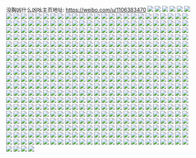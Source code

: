 没胸凶什么凶吆主页地址: https://weibo.com/u/1106383470 
![](https://wx4.sinaimg.cn/mw2000/41f2126ely1h92iojw5wbj20qo139tbw.jpg) 
![](https://wx4.sinaimg.cn/mw2000/41f2126ely1h92h36tevcj20u00u00xr.jpg) 
![](https://wx4.sinaimg.cn/mw2000/41f2126ely1h92h375ohpj20u00u0n50.jpg) 
![](https://wx4.sinaimg.cn/mw2000/41f2126ely1h92h38wsy1j20u10u0agg.jpg) 
![](https://wx4.sinaimg.cn/mw2000/41f2126ely1h92h37z5thj20u10u0n7r.jpg) 
![](https://wx4.sinaimg.cn/mw2000/41f2126ely1h92h39rwtij20u00u0114.jpg) 
![](https://wx4.sinaimg.cn/mw2000/41f2126ely1h92h3b2jspj20u00u0dpq.jpg) 
![](https://wx4.sinaimg.cn/mw2000/41f2126ely1h92h3ceoddj20u00u07dh.jpg) 
![](https://wx4.sinaimg.cn/mw2000/41f2126ely1h91csxq9hmj20u00u0qcd.jpg) 
![](https://wx4.sinaimg.cn/mw2000/41f2126ely1h91csy2h0oj20u00u0wlx.jpg) 
![](https://wx4.sinaimg.cn/mw2000/41f2126ely1h91csy9haej20u10u0n26.jpg) 
![](https://wx4.sinaimg.cn/mw2000/41f2126ely1h91csyhqt3j20u00u045r.jpg) 
![](https://wx4.sinaimg.cn/mw2000/41f2126ely1h91csxi3p5j20u10u07ao.jpg) 
![](https://wx4.sinaimg.cn/mw2000/41f2126ely1h91csyqer5j20u00u0qam.jpg) 
![](https://wx4.sinaimg.cn/mw2000/41f2126ely1h903kjxntdj20u00u07c5.jpg) 
![](https://wx4.sinaimg.cn/mw2000/41f2126ely1h903kk7u5hj20u00u07e9.jpg) 
![](https://wx4.sinaimg.cn/mw2000/41f2126ely1h903klteenj20u00u0105.jpg) 
![](https://wx4.sinaimg.cn/mw2000/41f2126ely1h903kki0vnj20u00u012d.jpg) 
![](https://wx4.sinaimg.cn/mw2000/41f2126ely1h903kktbzsj20u00u0n5k.jpg) 
![](https://wx4.sinaimg.cn/mw2000/41f2126ely1h8yzwj5gxxj20u00u0dq7.jpg) 
![](https://wx4.sinaimg.cn/mw2000/41f2126ely1h8yzwhys3ej20u00u0gvg.jpg) 
![](https://wx4.sinaimg.cn/mw2000/41f2126ely1h8yzwiwxk4j20u00u0469.jpg) 
![](https://wx4.sinaimg.cn/mw2000/41f2126ely1h8yzwikd4cj20u00u0qbv.jpg) 
![](https://wx4.sinaimg.cn/mw2000/41f2126ely1h8yzwhmmldj21lr0qo42b.jpg) 
![](https://wx4.sinaimg.cn/mw2000/41f2126ely1h8yc43s12sj20u00u0gto.jpg) 
![](https://wx4.sinaimg.cn/mw2000/41f2126ely1h8yc4476f4j20u00u048g.jpg) 
![](https://wx4.sinaimg.cn/mw2000/41f2126ely1h8yc43z3qnj20u00u0do5.jpg) 
![](https://wx4.sinaimg.cn/mw2000/41f2126ely1h8yc44f74qj20u00u0dnp.jpg) 
![](https://wx4.sinaimg.cn/mw2000/41f2126ely1h8yc4i2asfj20u00u07ed.jpg) 
![](https://wx4.sinaimg.cn/mw2000/41f2126ely1h8yc44uar6j20u00u0tif.jpg) 
![](https://wx4.sinaimg.cn/mw2000/41f2126ely1h8yc45a9y3j20u00u00z6.jpg) 
![](https://wx4.sinaimg.cn/mw2000/41f2126ely1h8yc44mvnpj20u00u0qcf.jpg) 
![](https://wx4.sinaimg.cn/mw2000/41f2126ely1h8yc45ja57j20u00u0th8.jpg) 
![](https://wx4.sinaimg.cn/mw2000/41f2126ely1h8wtrxnv5yj20sd0lujua.jpg) 
![](https://wx4.sinaimg.cn/mw2000/41f2126ely1h8voe8pa5sj20yg0u0jvj.jpg) 
![](https://wx4.sinaimg.cn/mw2000/41f2126ely1h8voafyx13j20u00u0483.jpg) 
![](https://wx4.sinaimg.cn/mw2000/41f2126ely1h8voag7h26j20u00u0dn2.jpg) 
![](https://wx4.sinaimg.cn/mw2000/41f2126ely1h8voagiwxoj20u00u0jz5.jpg) 
![](https://wx4.sinaimg.cn/mw2000/41f2126ely1h8voagrerhj20u10u0102.jpg) 
![](https://wx4.sinaimg.cn/mw2000/41f2126ely1h8voah2dqhj20u10u0gu7.jpg) 
![](https://wx4.sinaimg.cn/mw2000/41f2126ely1h8voafij6tj20u00u0ajx.jpg) 
![](https://wx4.sinaimg.cn/mw2000/41f2126ely1h8voahcr7aj20u00u0qfd.jpg) 
![](https://wx4.sinaimg.cn/mw2000/41f2126ely1h8ugm9d7qlj21zm1zm1kx.jpg) 
![](https://wx4.sinaimg.cn/mw2000/41f2126ely1h8ugmco199j22c02c0b29.jpg) 
![](https://wx4.sinaimg.cn/mw2000/41f2126ely1h8ugm9z4vtj22c02c0npd.jpg) 
![](https://wx4.sinaimg.cn/mw2000/41f2126ely1h8ugmase2ej22bz2c0x6q.jpg) 
![](https://wx4.sinaimg.cn/mw2000/41f2126ely1h8ugmbfwtlj22c02c0qv5.jpg) 
![](https://wx4.sinaimg.cn/mw2000/41f2126ely1h8ugmc6m6gj22c02c01ky.jpg) 
![](https://wx4.sinaimg.cn/mw2000/41f2126ely1h8ugm8l58mj22c02bzb2b.jpg) 
![](https://wx4.sinaimg.cn/mw2000/41f2126ely1h8t79msputj21u61u61kx.jpg) 
![](https://wx4.sinaimg.cn/mw2000/41f2126ely1h8t79kotdij228c28cu0x.jpg) 
![](https://wx4.sinaimg.cn/mw2000/41f2126ely1h8t79k3vwgj22bz2bzqv5.jpg) 
![](https://wx4.sinaimg.cn/mw2000/41f2126ely1h8t79l82h4j224w24wu0x.jpg) 
![](https://wx4.sinaimg.cn/mw2000/41f2126ely1h8t79m89jpj20wd0wdaia.jpg) 
![](https://wx4.sinaimg.cn/mw2000/41f2126ely1h8t79luitrj22bz2bzkjl.jpg) 
![](https://wx4.sinaimg.cn/mw2000/41f2126ely1h8s5cwpp7pj21u61u61kx.jpg) 
![](https://wx4.sinaimg.cn/mw2000/41f2126ely1h8s5cx7fpxj20wd0wdaia.jpg) 
![](https://wx4.sinaimg.cn/mw2000/41f2126ely1h8s0ki1hfdj22c02c0u0x.jpg) 
![](https://wx4.sinaimg.cn/mw2000/41f2126ely1h8s0kk2l9lj22c02bze82.jpg) 
![](https://wx4.sinaimg.cn/mw2000/41f2126ely1h8s0kffeyaj22bz2bzu0x.jpg) 
![](https://wx4.sinaimg.cn/mw2000/41f2126ely1h8s0klthchj22c02c0kjl.jpg) 
![](https://wx4.sinaimg.cn/mw2000/41f2126ely1h8s0kmq5yjj22c02c0kjl.jpg) 
![](https://wx4.sinaimg.cn/mw2000/41f2126ely1h8s0kn7bj9j214d14dqd8.jpg) 
![](https://wx4.sinaimg.cn/mw2000/41f2126ely1h8s0koe3vej22c02c0u0x.jpg) 
![](https://wx4.sinaimg.cn/mw2000/41f2126ely1h8s0kpqvf8j22bz2c01ky.jpg) 
![](https://wx4.sinaimg.cn/mw2000/41f2126ely1h8s0kr0dyhj22bz2bzu0x.jpg) 
![](https://wx4.sinaimg.cn/mw2000/41f2126ely1h8qzpf8iqdj210k10k7bo.jpg) 
![](https://wx4.sinaimg.cn/mw2000/41f2126ely1h8oeeunf4dj21o01nzhdu.jpg) 
![](https://wx4.sinaimg.cn/mw2000/41f2126ely1h8oeevbnesj22c02c07wi.jpg) 
![](https://wx4.sinaimg.cn/mw2000/41f2126ely1h8oeew58k0j22c02c07wi.jpg) 
![](https://wx4.sinaimg.cn/mw2000/41f2126ely1h8oeet2rhqj22bz2bz4qq.jpg) 
![](https://wx4.sinaimg.cn/mw2000/41f2126ely1h8lr5og5c7j20qo1lr7g4.jpg) 
![](https://wx4.sinaimg.cn/mw2000/41f2126ely1h8l53dtqozj20w616wqfo.jpg) 
![](https://wx4.sinaimg.cn/mw2000/41f2126ely1h8l53e0d9tj20u0140dmr.jpg) 
![](https://wx4.sinaimg.cn/mw2000/41f2126ely1h8l53dhdj9j20u0140ah3.jpg) 
![](https://wx4.sinaimg.cn/mw2000/41f2126ely1h8him6imj5j22bz2bzkjl.jpg) 
![](https://wx4.sinaimg.cn/mw2000/41f2126ely1h8him7lugtj22bz2c0hdv.jpg) 
![](https://wx4.sinaimg.cn/mw2000/41f2126ely1h8him87uwcj21xk1xkhdt.jpg) 
![](https://wx4.sinaimg.cn/mw2000/41f2126ely1h8him8r6sij21qm1qm7wh.jpg) 
![](https://wx4.sinaimg.cn/mw2000/41f2126ely1h8him60y2jj22c02bzqv5.jpg) 
![](https://wx4.sinaimg.cn/mw2000/41f2126ely1h8him9cvkoj22c02c0npd.jpg) 
![](https://wx4.sinaimg.cn/mw2000/41f2126ely1h8him9vwiqj2256256u0x.jpg) 
![](https://wx4.sinaimg.cn/mw2000/41f2126ely1h8fdi7yn27j21xk1xke81.jpg) 
![](https://wx4.sinaimg.cn/mw2000/41f2126ely1h8f0wwq9o0j22bz2bzb29.jpg) 
![](https://wx4.sinaimg.cn/mw2000/41f2126ely1h8e9y4lyyvj22bz2c0hdt.jpg) 
![](https://wx4.sinaimg.cn/mw2000/41f2126ely1h8e9y3zwcwj22bz2bzqv5.jpg) 
![](https://wx4.sinaimg.cn/mw2000/41f2126ely1h8e9y583rpj22bz2bzu0x.jpg) 
![](https://wx4.sinaimg.cn/mw2000/41f2126ely1h8e9y5szu4j2261261kjl.jpg) 
![](https://wx4.sinaimg.cn/mw2000/41f2126ely1h8e9y6b7ywj22c02c0e81.jpg) 
![](https://wx4.sinaimg.cn/mw2000/41f2126ely1h8e9y6tvdkj22c02c0e81.jpg) 
![](https://wx4.sinaimg.cn/mw2000/41f2126ely1h8e9y7ejucj22bz2bzqv5.jpg) 
![](https://wx4.sinaimg.cn/mw2000/41f2126ely1h8e9y8frinj22c02c0npe.jpg) 
![](https://wx4.sinaimg.cn/mw2000/41f2126ely1h8d4efkmmrj22c02c0b29.jpg) 
![](https://wx4.sinaimg.cn/mw2000/41f2126ely1h8d4egaasmj22c02bzx6p.jpg) 
![](https://wx4.sinaimg.cn/mw2000/41f2126ely1h8bvxz87isj22c02c0x6p.jpg) 
![](https://wx4.sinaimg.cn/mw2000/41f2126ely1h8bvy0mzryj228o28onpd.jpg) 
![](https://wx4.sinaimg.cn/mw2000/41f2126ely1h8bvy01j40j228x28x1ky.jpg) 
![](https://wx4.sinaimg.cn/mw2000/41f2126ely1h8bvxyo97mj227n27nhdt.jpg) 
![](https://wx4.sinaimg.cn/mw2000/41f2126ely1h8bvy2sruhj22c02c04qq.jpg) 
![](https://wx4.sinaimg.cn/mw2000/41f2126ely1h8bvy190e4j22bz2bzkjl.jpg) 
![](https://wx4.sinaimg.cn/mw2000/41f2126ely1h88fab24egj22c02c0u0x.jpg) 
![](https://wx4.sinaimg.cn/mw2000/41f2126ely1h88fa41bvfj21zk1zkhdt.jpg) 
![](https://wx4.sinaimg.cn/mw2000/41f2126ely1h88fa6tw1rj22c02c0hdt.jpg) 
![](https://wx4.sinaimg.cn/mw2000/41f2126ely1h88fa5r49pj22bz2bznpd.jpg) 
![](https://wx4.sinaimg.cn/mw2000/41f2126ely1h88fa540l5j22c02c0npd.jpg) 
![](https://wx4.sinaimg.cn/mw2000/41f2126ely1h88fa4lh58j22c02c01ky.jpg) 
![](https://wx4.sinaimg.cn/mw2000/41f2126ely1h88ef6fts6j21lr0qohat.jpg) 
![](https://wx4.sinaimg.cn/mw2000/41f2126ely1h87ddlfycsj22bz2bzx6p.jpg) 
![](https://wx4.sinaimg.cn/mw2000/41f2126ely1h87ddm3n97j22bz2c0hdt.jpg) 
![](https://wx4.sinaimg.cn/mw2000/41f2126ely1h87ddmo9g0j22c02c0qv5.jpg) 
![](https://wx4.sinaimg.cn/mw2000/41f2126ely1h87ddn50kpj22c02c0b29.jpg) 
![](https://wx4.sinaimg.cn/mw2000/41f2126ely1h87ddnztr8j22c02c0e81.jpg) 
![](https://wx4.sinaimg.cn/mw2000/41f2126ely1h87ddochkfj20qo0qnn2c.jpg) 
![](https://wx4.sinaimg.cn/mw2000/41f2126ely1h86rj161otj22c02c0x6p.jpg) 
![](https://wx4.sinaimg.cn/mw2000/41f2126ely1h86rj0m1tvj22bz2c01ky.jpg) 
![](https://wx4.sinaimg.cn/mw2000/41f2126ely1h86rj1pz0qj22bz2c0qv5.jpg) 
![](https://wx4.sinaimg.cn/mw2000/41f2126ely1h86rj2hrayj22bz2bzx6p.jpg) 
![](https://wx4.sinaimg.cn/mw2000/41f2126ely1h86rj37ztaj22c02c0x6p.jpg) 
![](https://wx4.sinaimg.cn/mw2000/41f2126ely1h86rj3vfzrj22c02bzqv5.jpg) 
![](https://wx4.sinaimg.cn/mw2000/41f2126ely1h86rj4k93fj22c02c0u0x.jpg) 
![](https://wx4.sinaimg.cn/mw2000/41f2126ely1h82ll9y7puj22bz2bzqv5.jpg) 
![](https://wx4.sinaimg.cn/mw2000/41f2126ely1h82llaie6bj22bz2bzx6p.jpg) 
![](https://wx4.sinaimg.cn/mw2000/41f2126ely1h82llb5he2j22bz2bzu0x.jpg) 
![](https://wx4.sinaimg.cn/mw2000/41f2126ely1h82llbrb1rj22c02c0kjl.jpg) 
![](https://wx4.sinaimg.cn/mw2000/41f2126ely1h82llcmzwpj222a22anpd.jpg) 
![](https://wx4.sinaimg.cn/mw2000/41f2126ely1h82lldcxz3j22c02c0x6p.jpg) 
![](https://wx4.sinaimg.cn/mw2000/41f2126ely1h82lle7751j22bz2bzx6q.jpg) 
![](https://wx4.sinaimg.cn/mw2000/41f2126ely1h82ll9ejvxj22c02c0u0x.jpg) 
![](https://wx4.sinaimg.cn/mw2000/41f2126ely1h82llf1kokj22c02bzx6p.jpg) 
![](https://wx4.sinaimg.cn/mw2000/41f2126ely1h7y3p4vvkvj22c02bzqv5.jpg) 
![](https://wx4.sinaimg.cn/mw2000/41f2126ely1h7y3p5hmymj22c02c04qq.jpg) 
![](https://wx4.sinaimg.cn/mw2000/41f2126ely1h7y3p66r7cj228j28ju0x.jpg) 
![](https://wx4.sinaimg.cn/mw2000/41f2126ely1h7y3p7cc50j21lr0y0n4q.jpg) 
![](https://wx4.sinaimg.cn/mw2000/41f2126ely1h7y3p6u1r3j22bz2bzqv5.jpg) 
![](https://wx4.sinaimg.cn/mw2000/41f2126ely1h7y3p7jiqyj21lr0sngrv.jpg) 
![](https://wx4.sinaimg.cn/mw2000/41f2126ely1h7wx64ezsmj227i27inpd.jpg) 
![](https://wx4.sinaimg.cn/mw2000/41f2126ely1h7wwyn90o7j22c02c01kz.jpg) 
![](https://wx4.sinaimg.cn/mw2000/41f2126ely1h7wwyjzowrj2293293qv5.jpg) 
![](https://wx4.sinaimg.cn/mw2000/41f2126ely1h7wwyppca9j22bz2bzu0x.jpg) 
![](https://wx4.sinaimg.cn/mw2000/41f2126ely1h7wwyknrxlj22bz2bznpd.jpg) 
![](https://wx4.sinaimg.cn/mw2000/41f2126ely1h7wwyouibqj22c02fxx6p.jpg) 
![](https://wx4.sinaimg.cn/mw2000/41f2126ely1h7un6p7aw1j22c02c0kjm.jpg) 
![](https://wx4.sinaimg.cn/mw2000/41f2126ely1h7un6pv5raj22bz2bzx6p.jpg) 
![](https://wx4.sinaimg.cn/mw2000/41f2126ely1h7un6oabxfj22c02c0u0x.jpg) 
![](https://wx4.sinaimg.cn/mw2000/41f2126ely1h7un6qelhqj21vj1vjhdt.jpg) 
![](https://wx4.sinaimg.cn/mw2000/41f2126ely1h7un6r23h4j22c02c01ky.jpg) 
![](https://wx4.sinaimg.cn/mw2000/41f2126ely1h7tglppmgaj20qn0qndnd.jpg) 
![](https://wx4.sinaimg.cn/mw2000/41f2126ely1h7tgl9jhakj20sg0sgq8l.jpg) 
![](https://wx4.sinaimg.cn/mw2000/41f2126ely1h7tgfcsu23j22c02bzhdv.jpg) 
![](https://wx4.sinaimg.cn/mw2000/41f2126ely1h7tgf7s0ctj2202202npd.jpg) 
![](https://wx4.sinaimg.cn/mw2000/41f2126ely1h7tgf8ckq3j22bz2bzu0x.jpg) 
![](https://wx4.sinaimg.cn/mw2000/41f2126ely1h7tgf9g84kj227c27bnpd.jpg) 
![](https://wx4.sinaimg.cn/mw2000/41f2126ely1h7tgf9z0m4j22bz2bzqv5.jpg) 
![](https://wx4.sinaimg.cn/mw2000/41f2126ely1h7tgfai0qnj22c02bzu0x.jpg) 
![](https://wx4.sinaimg.cn/mw2000/41f2126ely1h7r5rz4tstj2260260kjl.jpg) 
![](https://wx4.sinaimg.cn/mw2000/41f2126ely1h7r5rzsvggj22bz2c04qq.jpg) 
![](https://wx4.sinaimg.cn/mw2000/41f2126ely1h7r5s0l49fj22bz2bzu0y.jpg) 
![](https://wx4.sinaimg.cn/mw2000/41f2126ely1h7r5s1kk3cj22bz2bznpd.jpg) 
![](https://wx4.sinaimg.cn/mw2000/41f2126ely1h7r5s13blqj22bz2c0kjl.jpg) 
![](https://wx4.sinaimg.cn/mw2000/41f2126ely1h7r5s1xxsfj20qn0qn0ya.jpg) 
![](https://wx4.sinaimg.cn/mw2000/41f2126ely1h7pxv4p4m3j22c0340qv6.jpg) 
![](https://wx4.sinaimg.cn/mw2000/41f2126ely1h7pxv59o8uj222r22rhdt.jpg) 
![](https://wx4.sinaimg.cn/mw2000/41f2126ely1h7pxv3pjvmj22bz2bzhdt.jpg) 
![](https://wx4.sinaimg.cn/mw2000/41f2126ely1h7pxv5uhcwj22c02bznpd.jpg) 
![](https://wx4.sinaimg.cn/mw2000/41f2126ely1h7pxv6mdk8j22c0340hdu.jpg) 
![](https://wx4.sinaimg.cn/mw2000/41f2126ely1h7pxv70glaj20qn0qndlk.jpg) 
![](https://wx4.sinaimg.cn/mw2000/41f2126ely1h7nl6yqcj7j22c02bzu0x.jpg) 
![](https://wx4.sinaimg.cn/mw2000/41f2126ely1h7nl6w5gxzj22c02c0e81.jpg) 
![](https://wx4.sinaimg.cn/mw2000/41f2126ely1h7nl6vjhpuj22c02bzx6p.jpg) 
![](https://wx4.sinaimg.cn/mw2000/41f2126ely1h7nl6wog1wj22bz2bze81.jpg) 
![](https://wx4.sinaimg.cn/mw2000/41f2126ely1h7nl6y5d2wj22bz2bzqv5.jpg) 
![](https://wx4.sinaimg.cn/mw2000/41f2126ely1h7nl6xfv1nj227t27tnpd.jpg) 
![](https://wx4.sinaimg.cn/mw2000/41f2126ely1h7m9j6386bj20u00u0qae.jpg) 
![](https://wx4.sinaimg.cn/mw2000/41f2126ely1h7m9i4ufjqj20u00u00z2.jpg) 
![](https://wx4.sinaimg.cn/mw2000/41f2126ely1h7m9i5dlu9j20u00u046b.jpg) 
![](https://wx4.sinaimg.cn/mw2000/41f2126ely1h7j3fy65tlj22c02c0x6p.jpg) 
![](https://wx4.sinaimg.cn/mw2000/41f2126ely1h7j3fzg0r3j22c02c0qv5.jpg) 
![](https://wx4.sinaimg.cn/mw2000/41f2126ely1h7j3fx8w7bj22c02c0hdu.jpg) 
![](https://wx4.sinaimg.cn/mw2000/41f2126ely1h7j3g0562dj22bz2bzqv5.jpg) 
![](https://wx4.sinaimg.cn/mw2000/41f2126ely1h7j3fysjvlj22c02bzkjl.jpg) 
![](https://wx4.sinaimg.cn/mw2000/41f2126ely1h7gmw45bkzj22c02bz7wi.jpg) 
![](https://wx4.sinaimg.cn/mw2000/41f2126ely1h7gmsfg352j22c02c01ky.jpg) 
![](https://wx4.sinaimg.cn/mw2000/41f2126ely1h7gmsfwx7wj21v71v7tui.jpg) 
![](https://wx4.sinaimg.cn/mw2000/41f2126ely1h7gmsgfq0jj22bz2bzx6p.jpg) 
![](https://wx4.sinaimg.cn/mw2000/41f2126ely1h7gmsi0yqqj22bz2bzx6p.jpg) 
![](https://wx4.sinaimg.cn/mw2000/41f2126ely1h7gmseo91kj22c02c01ky.jpg) 
![](https://wx4.sinaimg.cn/mw2000/41f2126ely1h7gmsgyeelj22c02c0hdt.jpg) 
![](https://wx4.sinaimg.cn/mw2000/41f2126ely1h7gmshhjf0j22c02c0npd.jpg) 
![](https://wx4.sinaimg.cn/mw2000/41f2126ely1h7gmsj35lvj20qo0qc3zh.jpg) 
![](https://wx4.sinaimg.cn/mw2000/41f2126ely1h7efg1g98tj21o0280kjm.jpg) 
![](https://wx4.sinaimg.cn/mw2000/41f2126ely1h7effu1mu3j22c02bzu0z.jpg) 
![](https://wx4.sinaimg.cn/mw2000/41f2126ely1h7effsfwjzj22c02c0npf.jpg) 
![](https://wx4.sinaimg.cn/mw2000/41f2126ely1h7effv567vj22bz2bzu0y.jpg) 
![](https://wx4.sinaimg.cn/mw2000/41f2126ely1h7effwcfnlj229t29t1kz.jpg) 
![](https://wx4.sinaimg.cn/mw2000/41f2126ely1h7effxx0apj2270270kjn.jpg) 
![](https://wx4.sinaimg.cn/mw2000/41f2126ely1h7effz4iwyj22c02c0kjm.jpg) 
![](https://wx4.sinaimg.cn/mw2000/41f2126ely1h7edfqzgelj21o0280wr4.jpg) 
![](https://wx4.sinaimg.cn/mw2000/41f2126ely1h7edftopowj20qo0qiajx.jpg) 
![](https://wx4.sinaimg.cn/mw2000/41f2126ely1h7edft9aowj21o01o0b29.jpg) 
![](https://wx4.sinaimg.cn/mw2000/41f2126ely1h7da2cozk0j21qo16vwvt.jpg) 
![](https://wx4.sinaimg.cn/mw2000/41f2126ely1h7da2eznmej22c02c07wi.jpg) 
![](https://wx4.sinaimg.cn/mw2000/41f2126ely1h7da2e7a0mj22c02c0kjl.jpg) 
![](https://wx4.sinaimg.cn/mw2000/41f2126ely1h7da2d66m0j22c02c0x6p.jpg) 
![](https://wx4.sinaimg.cn/mw2000/41f2126ely1h7da2dni4qj22532537wh.jpg) 
![](https://wx4.sinaimg.cn/mw2000/41f2126ely1h7c237kdodj227h27hb2b.jpg) 
![](https://wx4.sinaimg.cn/mw2000/41f2126ely1h7c238t424j229b29bnpf.jpg) 
![](https://wx4.sinaimg.cn/mw2000/41f2126ely1h7c23akuwyj22c02bz4qr.jpg) 
![](https://wx4.sinaimg.cn/mw2000/41f2126ely1h7c23bexyvj22c02c01ky.jpg) 
![](https://wx4.sinaimg.cn/mw2000/41f2126ely1h7au56nilej22c02c0b2b.jpg) 
![](https://wx4.sinaimg.cn/mw2000/41f2126ely1h7au57ebs6j21wh1wh1ky.jpg) 
![](https://wx4.sinaimg.cn/mw2000/41f2126ely1h7au557c29j22c02c0npf.jpg) 
![](https://wx4.sinaimg.cn/mw2000/41f2126ely1h7au58alkzj22bz2bzhdv.jpg) 
![](https://wx4.sinaimg.cn/mw2000/41f2126ely1h79tgwslx9j22c02c0npf.jpg) 
![](https://wx4.sinaimg.cn/mw2000/41f2126ely1h79tguldq3j22bz2bzu0x.jpg) 
![](https://wx4.sinaimg.cn/mw2000/41f2126ely1h79tgvj1dzj2201201kjl.jpg) 
![](https://wx4.sinaimg.cn/mw2000/41f2126ely1h79tgy2dz1j2266266e83.jpg) 
![](https://wx4.sinaimg.cn/mw2000/41f2126ely1h77ix9n9isj22c02c0u0x.jpg) 
![](https://wx4.sinaimg.cn/mw2000/41f2126ely1h77ixahderj22c02c0npd.jpg) 
![](https://wx4.sinaimg.cn/mw2000/41f2126ely1h77ixb79bzj22c02c0hdt.jpg) 
![](https://wx4.sinaimg.cn/mw2000/41f2126ely1h77ixbuiu4j22c02c0npd.jpg) 
![](https://wx4.sinaimg.cn/mw2000/41f2126ely1h77ixchlzqj22c02c07wh.jpg) 
![](https://wx4.sinaimg.cn/mw2000/41f2126ely1h76be2mqbmj22c02c0hdu.jpg) 
![](https://wx4.sinaimg.cn/mw2000/41f2126ely1h76be3o2foj22c02c0b2a.jpg) 
![](https://wx4.sinaimg.cn/mw2000/41f2126ely1h76be4tpabj22c02c0b2b.jpg) 
![](https://wx4.sinaimg.cn/mw2000/41f2126ely1h76be1d27kj22bz2c07wi.jpg) 
![](https://wx4.sinaimg.cn/mw2000/41f2126ely1h76be6b1wrj22c02c04qq.jpg) 
![](https://wx4.sinaimg.cn/mw2000/41f2126ely1h76be7luxcj22c02c0e82.jpg) 
![](https://wx4.sinaimg.cn/mw2000/41f2126ely1h76be926p5j22c02c04qq.jpg) 
![](https://wx4.sinaimg.cn/mw2000/41f2126ely1h76beaukkqj22c02c01kz.jpg) 
![](https://wx4.sinaimg.cn/mw2000/41f2126ely1h73v8nokl8j22c02c0u0y.jpg) 
![](https://wx4.sinaimg.cn/mw2000/41f2126ely1h73v8obnsdj21ei1ei1kx.jpg) 
![](https://wx4.sinaimg.cn/mw2000/41f2126ely1h73v8p797wj22bz2c0npe.jpg) 
![](https://wx4.sinaimg.cn/mw2000/41f2126ely1h73v8mtxt8j2275275qv6.jpg) 
![](https://wx4.sinaimg.cn/mw2000/41f2126ely1h73v8q14g0j22c02c07wi.jpg) 
![](https://wx4.sinaimg.cn/mw2000/41f2126ely1h73v8qrhwtj22c02c0qv5.jpg) 
![](https://wx4.sinaimg.cn/mw2000/41f2126ely1h73v8rfth7j22c02c0u0x.jpg) 
![](https://wx4.sinaimg.cn/mw2000/41f2126ely1h73v8suehoj21lr1lre81.jpg) 
![](https://wx4.sinaimg.cn/mw2000/41f2126ely1h70jpky3guj22c02c0u0z.jpg) 
![](https://wx4.sinaimg.cn/mw2000/41f2126ely1h70jpk11hkj21wb2elu0x.jpg) 
![](https://wx4.sinaimg.cn/mw2000/41f2126ely1h70jplyv18j22c02c0e82.jpg) 
![](https://wx4.sinaimg.cn/mw2000/41f2126ely1h70jpms3v7j22c02c0kjm.jpg) 
![](https://wx4.sinaimg.cn/mw2000/41f2126ely1h70jpnuowdj22c02c0npe.jpg) 
![](https://wx4.sinaimg.cn/mw2000/41f2126ely1h70jporo1yj22c02c0hdv.jpg) 
![](https://wx4.sinaimg.cn/mw2000/41f2126ely1h6ya37yxhej22c02bzhdt.jpg) 
![](https://wx4.sinaimg.cn/mw2000/41f2126ely1h6ya3a1jgxj22c02c0e83.jpg) 
![](https://wx4.sinaimg.cn/mw2000/41f2126ely1h6ya3at599j22bz2bze81.jpg) 
![](https://wx4.sinaimg.cn/mw2000/41f2126ely1h6ya3bvwkgj22bz2bz4qq.jpg) 
![](https://wx4.sinaimg.cn/mw2000/41f2126ely1h6ya3cxnnmj2258258x6q.jpg) 
![](https://wx4.sinaimg.cn/mw2000/41f2126ely1h6ya3docqaj21qa1qakjl.jpg) 
![](https://wx4.sinaimg.cn/mw2000/41f2126ely1h6ya3e411bj21lr0qojrx.jpg) 
![](https://wx4.sinaimg.cn/mw2000/41f2126ely1h6ya379i0tj22c0340b2a.jpg) 
![](https://wx4.sinaimg.cn/mw2000/41f2126ely1h6x509a65yj22c02c0e82.jpg) 
![](https://wx4.sinaimg.cn/mw2000/41f2126ely1h6x50a01l2j22c02c0hdu.jpg) 
![](https://wx4.sinaimg.cn/mw2000/41f2126ely1h6x50aqr5wj22bz2bz7wi.jpg) 
![](https://wx4.sinaimg.cn/mw2000/41f2126ely1h6x50bz4wej20zg0zggra.jpg) 
![](https://wx4.sinaimg.cn/mw2000/41f2126ely1h6vvn7gdlij22c02c0e83.jpg) 
![](https://wx4.sinaimg.cn/mw2000/41f2126ely1h6vvn87ypaj225y25y7wi.jpg) 
![](https://wx4.sinaimg.cn/mw2000/41f2126ely1h6vvnb8icyj22c02c0b2a.jpg) 
![](https://wx4.sinaimg.cn/mw2000/41f2126ely1h6vvn8u24zj22c02c0qv5.jpg) 
![](https://wx4.sinaimg.cn/mw2000/41f2126ely1h6vvn9toyfj20sg0muaar.jpg) 
![](https://wx4.sinaimg.cn/mw2000/41f2126ely1h6vvnago4kj22c02c0qv6.jpg) 
![](https://wx4.sinaimg.cn/mw2000/41f2126ely1h6umd3rbq5j22c02c0u0y.jpg) 
![](https://wx4.sinaimg.cn/mw2000/41f2126ely1h6umd57evxj22bg2bg4qq.jpg) 
![](https://wx4.sinaimg.cn/mw2000/41f2126ely1h6umd7py2jj21lr0qojso.jpg) 
![](https://wx4.sinaimg.cn/mw2000/41f2126ely1h6umczbx4xj228v28vkjm.jpg) 
![](https://wx4.sinaimg.cn/mw2000/41f2126ely1h6umd8b3dbj227d27d4qq.jpg) 
![](https://wx4.sinaimg.cn/mw2000/41f2126ely1h6to9418qwj223n23nb2d.jpg) 
![](https://wx4.sinaimg.cn/mw2000/41f2126ely1h6to97oqxij22c02c0u11.jpg) 
![](https://wx4.sinaimg.cn/mw2000/41f2126ely1h6to98oljsj2243243b2a.jpg) 
![](https://wx4.sinaimg.cn/mw2000/41f2126ely1h6to99g46xj22c02bzb29.jpg) 
![](https://wx4.sinaimg.cn/mw2000/41f2126ely1h6to91b4cmj22c02c0qv6.jpg) 
![](https://wx4.sinaimg.cn/mw2000/41f2126ely1h6to9aelslj22c02c0b2b.jpg) 
![](https://wx4.sinaimg.cn/mw2000/41f2126ely1h6to9bw7myj22c02c0u0y.jpg) 
![](https://wx4.sinaimg.cn/mw2000/41f2126ely1h6sevi4mqyj22c02c0kjl.jpg) 
![](https://wx4.sinaimg.cn/mw2000/41f2126ely1h6semumxo5j22c02c0x6q.jpg) 
![](https://wx4.sinaimg.cn/mw2000/41f2126ely1h6semtgvq1j22c02c0x6q.jpg) 
![](https://wx4.sinaimg.cn/mw2000/41f2126ely1h6semvkj3pj22c02c01ky.jpg) 
![](https://wx4.sinaimg.cn/mw2000/41f2126ely1h6semvx2vwj20qo10xabu.jpg) 
![](https://wx4.sinaimg.cn/mw2000/41f2126ely1h6semwbdhnj225i25ib0u.jpg) 
![](https://wx4.sinaimg.cn/mw2000/41f2126ely1h6semwzdozj22c02c0kjm.jpg) 
![](https://wx4.sinaimg.cn/mw2000/41f2126ely1h6semxhatij21lr0qoq3m.jpg) 
![](https://wx4.sinaimg.cn/mw2000/41f2126ely1h6semy5wfqj22c02c0u0y.jpg) 
![](https://wx4.sinaimg.cn/mw2000/41f2126ely1h6semyu0x6j22c02c0kjl.jpg) 
![](https://wx4.sinaimg.cn/mw2000/41f2126ely1h6q3ih12zhj22dc35se81.jpg) 
![](https://wx4.sinaimg.cn/mw2000/41f2126ely1h6q3ikg8xvj20uk7mrx6p.jpg) 
![](https://wx4.sinaimg.cn/mw2000/41f2126ely1h6q3ie98gej20uk7mrkjp.jpg) 
![](https://wx4.sinaimg.cn/mw2000/41f2126ely1h6q3ipl31ej20uk48n4qs.jpg) 
![](https://wx4.sinaimg.cn/mw2000/41f2126ely1h6ntm11jpnj22c02c0kjn.jpg) 
![](https://wx4.sinaimg.cn/mw2000/41f2126ely1h6c7b9w13vj21vs1vs7wi.jpg) 
![](https://wx4.sinaimg.cn/mw2000/41f2126ely1h6c7bfsmgyj22c02c0npe.jpg) 
![](https://wx4.sinaimg.cn/mw2000/41f2126ely1h6c7bkj6npj22c02c04qq.jpg) 
![](https://wx4.sinaimg.cn/mw2000/41f2126ely1h6c7be2n4cj22c02c0x6q.jpg) 
![](https://wx4.sinaimg.cn/mw2000/41f2126ely1h6c7c26b9oj22c02c0x6q.jpg) 
![](https://wx4.sinaimg.cn/mw2000/41f2126ely1h6c7brk6fuj22c02c0kjm.jpg) 
![](https://wx4.sinaimg.cn/mw2000/41f2126ely1h6c7bndpk0j22c02c0b2b.jpg) 
![](https://wx4.sinaimg.cn/mw2000/41f2126ely1h6b5q06tvoj20rs0vawhk.jpg) 
![](https://wx4.sinaimg.cn/mw2000/41f2126ely1h68llibypbj21o01o0k2y.jpg) 
![](https://wx4.sinaimg.cn/mw2000/41f2126ely1h68llk7srcj217a17ae3k.jpg) 
![](https://wx4.sinaimg.cn/mw2000/41f2126ely1h68lljuenfj21o01o0jyt.jpg) 
![](https://wx4.sinaimg.cn/mw2000/41f2126ely1h68lllapy6j21sf1sfu0x.jpg) 
![](https://wx4.sinaimg.cn/mw2000/41f2126ely1h68llo6lvqj228w28wb2a.jpg) 
![](https://wx4.sinaimg.cn/mw2000/41f2126ely1h68llkjzw2j2171171gze.jpg) 
![](https://wx4.sinaimg.cn/mw2000/41f2126ely1h679r5qjvxj20u00u0tao.jpg) 
![](https://wx4.sinaimg.cn/mw2000/41f2126ely1h679r5z2umj20iq0o5t8p.jpg) 
![](https://wx4.sinaimg.cn/mw2000/41f2126ely1h679r4ytqpj20u00u0wl6.jpg) 
![](https://wx4.sinaimg.cn/mw2000/41f2126ely1h66la88nqsj20u0140aij.jpg) 
![](https://wx4.sinaimg.cn/mw2000/41f2126ely1h66la8i4ksj20u0140wsx.jpg) 
![](https://wx4.sinaimg.cn/mw2000/41f2126ely1h66la8qa3mj20u0140n4q.jpg) 
![](https://wx4.sinaimg.cn/mw2000/41f2126ely1h66la7yixmj20u0140qet.jpg) 
![](https://wx4.sinaimg.cn/mw2000/41f2126ely1h66la8zgukj20u015qgmv.jpg) 
![](https://wx4.sinaimg.cn/mw2000/41f2126ely1h66la99miyj20u00u04fk.jpg) 
![](https://wx4.sinaimg.cn/mw2000/41f2126ely1h66h2wn647j22c02c04qr.jpg) 
![](https://wx4.sinaimg.cn/mw2000/41f2126ely1h66h2xfwdvj22c02c0qv5.jpg) 
![](https://wx4.sinaimg.cn/mw2000/41f2126ely1h66h2ygns5j22c02c0b2a.jpg) 
![](https://wx4.sinaimg.cn/mw2000/41f2126ely1h66h301er7j22c03407wi.jpg) 
![](https://wx4.sinaimg.cn/mw2000/41f2126ely1h66h35x97aj22c02c07wj.jpg) 
![](https://wx4.sinaimg.cn/mw2000/41f2126ely1h66h34ojgmj235s35sqva.jpg) 
![](https://wx4.sinaimg.cn/mw2000/41f2126ely1h66h3773egj22c02c0npe.jpg) 
![](https://wx4.sinaimg.cn/mw2000/41f2126ely1h66h3c96jrj22c02c0kjn.jpg) 
![](https://wx4.sinaimg.cn/mw2000/41f2126ely1h66h392774j22c02c0x6p.jpg) 
![](https://wx4.sinaimg.cn/mw2000/41f2126ely1h66h38a29sj227f27fqv5.jpg) 
![](https://wx4.sinaimg.cn/mw2000/41f2126ely1h66h2vdbs5j22c02c0npd.jpg) 
![](https://wx4.sinaimg.cn/mw2000/41f2126ely1h66h3a4t04j22c02c0hdv.jpg) 
![](https://wx4.sinaimg.cn/mw2000/41f2126ely1h66h3awitbj22c02c0npd.jpg) 
![](https://wx4.sinaimg.cn/mw2000/41f2126ely1h66h3drz9yj229r29rqv6.jpg) 
![](https://wx4.sinaimg.cn/mw2000/41f2126ely1h66h3eq9kkj22c02c0e81.jpg) 
![](https://wx4.sinaimg.cn/mw2000/41f2126ely1h66h3fuzmoj22c02c0b2b.jpg) 
![](https://wx4.sinaimg.cn/mw2000/41f2126ely1h66h3h6biej22c02c0e84.jpg) 
![](https://wx4.sinaimg.cn/mw2000/41f2126ely1h66h3ibsohj22bo2bokjm.jpg) 
![](https://wx4.sinaimg.cn/mw2000/41f2126ely1h65fo1bjydj20p018hjyh.jpg) 
![](https://wx4.sinaimg.cn/mw2000/41f2126ely1h63z4av7y3j20uc0u0dpy.jpg) 
![](https://wx4.sinaimg.cn/mw2000/41f2126ely1h63z4b5tjnj20u00u0tb7.jpg) 
![](https://wx4.sinaimg.cn/mw2000/41f2126ely1h63z4agb6nj20w60u2qft.jpg) 
![](https://wx4.sinaimg.cn/mw2000/41f2126ely1h63z4bgn0nj20u20u2jt2.jpg) 
![](https://wx4.sinaimg.cn/mw2000/41f2126ely1h63ntrf1v7j22c02c0x6s.jpg) 
![](https://wx4.sinaimg.cn/mw2000/41f2126ely1h61g4vhhdtj20m816xmxo.jpg) 
![](https://wx4.sinaimg.cn/mw2000/41f2126ely1h5z6d1y04wj20qo1lrjsw.jpg) 
![](https://wx4.sinaimg.cn/mw2000/41f2126ely1h5yc35pfqdj20qo1lrwln.jpg) 
![](https://wx4.sinaimg.cn/mw2000/41f2126ely1h5ttnif2l8j222h22h7wh.jpg) 
![](https://wx4.sinaimg.cn/mw2000/41f2126ely1h5rzg6pizij226o26oe82.jpg) 
![](https://wx4.sinaimg.cn/mw2000/41f2126ely1h5rzg7nwhmj227c27ce82.jpg) 
![](https://wx4.sinaimg.cn/mw2000/41f2126ely1h5rzg8d0wyj22c02c0x6p.jpg) 
![](https://wx4.sinaimg.cn/mw2000/41f2126ely1h5rzg9z4toj22c02c0b2b.jpg) 
![](https://wx4.sinaimg.cn/mw2000/41f2126ely1h5rzgc2gt0j22c02c01kz.jpg) 
![](https://wx4.sinaimg.cn/mw2000/41f2126ely1h5rzgddn6tj22c02c0u0y.jpg) 
![](https://wx4.sinaimg.cn/mw2000/41f2126ely1h5rzgj6dmvj22c02c01kz.jpg) 
![](https://wx4.sinaimg.cn/mw2000/41f2126ely1h5rzggy99oj226w26wnpe.jpg) 
![](https://wx4.sinaimg.cn/mw2000/41f2126ely1h5rzgi4nqnj220u20u7wi.jpg) 
![](https://wx4.sinaimg.cn/mw2000/41f2126ely1h5rzgk828ej2277277x6p.jpg) 
![](https://wx4.sinaimg.cn/mw2000/41f2126ely1h5rzglee20j22c02c0npe.jpg) 
![](https://wx4.sinaimg.cn/mw2000/41f2126ely1h5rzgm4ya4j21v41v4npd.jpg) 
![](https://wx4.sinaimg.cn/mw2000/41f2126ely1h5rzgn5o97j229w29wb2a.jpg) 
![](https://wx4.sinaimg.cn/mw2000/41f2126ely1h5rzgo256rj22ad2ad7wi.jpg) 
![](https://wx4.sinaimg.cn/mw2000/41f2126ely1h5rzgpcy52j22c02c0e82.jpg) 
![](https://wx4.sinaimg.cn/mw2000/41f2126ely1h5rzhnowxij222h22h7wh.jpg) 
![](https://wx4.sinaimg.cn/mw2000/41f2126ely1h5rzhp31bcj22c02c0x6q.jpg) 
![](https://wx4.sinaimg.cn/mw2000/41f2126ely1h5rzjnemrqj22c02c04qq.jpg) 
![](https://wx4.sinaimg.cn/mw2000/41f2126ely1h5ka1kby2ij220d20dnpe.jpg) 
![](https://wx4.sinaimg.cn/mw2000/41f2126ely1h5ka1lb8j0j22562561kz.jpg) 
![](https://wx4.sinaimg.cn/mw2000/41f2126ely1h5ka1me7x3j21vu1vu1ky.jpg) 
![](https://wx4.sinaimg.cn/mw2000/41f2126ely1h5hrwko1o9j22c02c0qv6.jpg) 
![](https://wx4.sinaimg.cn/mw2000/41f2126ely1h5hrwn9uk7j22c02c0e82.jpg) 
![](https://wx4.sinaimg.cn/mw2000/41f2126ely1h5hrwilotdj22c02c0kjm.jpg) 
![](https://wx4.sinaimg.cn/mw2000/41f2126ely1h5hrwou63mj22c02c0qv6.jpg) 
![](https://wx4.sinaimg.cn/mw2000/41f2126ely1h5b1gr5es1j21o01o0b29.jpg) 
![](https://wx4.sinaimg.cn/mw2000/41f2126ely1h5b0hzoaebj21p01p0hdt.jpg) 
![](https://wx4.sinaimg.cn/mw2000/41f2126ely1h5b0i2679rj21ou1ou7wh.jpg) 
![](https://wx4.sinaimg.cn/mw2000/41f2126ely1h5b0i39bxkj22c02c07wi.jpg) 
![](https://wx4.sinaimg.cn/mw2000/41f2126ely1h5b0i4cqqkj2258258u0x.jpg) 
![](https://wx4.sinaimg.cn/mw2000/41f2126ely1h5b0i51uczj22bz2bzhdt.jpg) 
![](https://wx4.sinaimg.cn/mw2000/41f2126ely1h591yu5zz5j21lr0qo4ey.jpg) 
![](https://wx4.sinaimg.cn/mw2000/41f2126ely1h591yt5pw2j21lr0qoh38.jpg) 
![](https://wx4.sinaimg.cn/mw2000/41f2126ely1h591yv5qsvj21lr0qoaoi.jpg) 
![](https://wx4.sinaimg.cn/mw2000/41f2126ely1h591yvi16lj21lr15l48c.jpg) 
![](https://wx4.sinaimg.cn/mw2000/41f2126ely1h591yvvrf4j21lr0srn4h.jpg) 
![](https://wx4.sinaimg.cn/mw2000/41f2126ely1h591yw3cswj21lr15bn6k.jpg) 
![](https://wx4.sinaimg.cn/mw2000/41f2126ely1h57tkmomfzj22c02c0e82.jpg) 
![](https://wx4.sinaimg.cn/mw2000/41f2126ely1h57tkkv38tj22c02c07wi.jpg) 
![](https://wx4.sinaimg.cn/mw2000/41f2126ely1h57tknll3ej22c02c0qv5.jpg) 
![](https://wx4.sinaimg.cn/mw2000/41f2126ely1h57tkoigsbj224h24hu0x.jpg) 
![](https://wx4.sinaimg.cn/mw2000/41f2126ely1h57nko0x5dj20u00u0n58.jpg) 
![](https://wx4.sinaimg.cn/mw2000/41f2126ely1h57nkqycxej20u00u0tgn.jpg) 
![](https://wx4.sinaimg.cn/mw2000/41f2126ely1h57nkkuazyj20u00u0jye.jpg) 
![](https://wx4.sinaimg.cn/mw2000/41f2126ely1h57nktfyxij20u00u045h.jpg) 
![](https://wx4.sinaimg.cn/mw2000/41f2126ely1h566i5c2u9j22c02c07wj.jpg) 
![](https://wx4.sinaimg.cn/mw2000/41f2126ely1h566i6ptn7j22c02c07wj.jpg) 
![](https://wx4.sinaimg.cn/mw2000/41f2126ely1h566i7o7v1j21yr1yrnpd.jpg) 
![](https://wx4.sinaimg.cn/mw2000/41f2126ely1h566i8zlrdj22c02c0hdv.jpg) 
![](https://wx4.sinaimg.cn/mw2000/41f2126ely1h566iapwa2j228s28sx6p.jpg) 
![](https://wx4.sinaimg.cn/mw2000/41f2126ely1h566iboovzj224c24cqv5.jpg) 
![](https://wx4.sinaimg.cn/mw2000/41f2126ely1h566icxx11j22c02c0npe.jpg) 
![](https://wx4.sinaimg.cn/mw2000/41f2126ely1h566ie4l55j21s21s24qq.jpg) 
![](https://wx4.sinaimg.cn/mw2000/41f2126ely1h566ieyk24j21vt1vte81.jpg) 
![](https://wx4.sinaimg.cn/mw2000/41f2126ely1h566igbv3lj22c02c0npe.jpg) 
![](https://wx4.sinaimg.cn/mw2000/41f2126ely1h566ihaty9j2277277e81.jpg) 
![](https://wx4.sinaimg.cn/mw2000/41f2126ely1h566iiykkkj22c02c04qr.jpg) 
![](https://wx4.sinaimg.cn/mw2000/41f2126ely1h566ikea6hj22c02c0hdu.jpg) 
![](https://wx4.sinaimg.cn/mw2000/41f2126ely1h5585o19psj22c02c07wi.jpg) 
![](https://wx4.sinaimg.cn/mw2000/41f2126ely1h5585n254fj22by3404qs.jpg) 
![](https://wx4.sinaimg.cn/mw2000/41f2126ely1h5585pagtcj22c02c04qq.jpg) 
![](https://wx4.sinaimg.cn/mw2000/41f2126ely1h53orzqos4j224a2c0e82.jpg) 
![](https://wx4.sinaimg.cn/mw2000/41f2126ely1h53os0h62ej21o31o3ttb.jpg) 
![](https://wx4.sinaimg.cn/mw2000/41f2126ely1h53oryujoej21sc1schdt.jpg) 
![](https://wx4.sinaimg.cn/mw2000/41f2126ely1h526km3aanj20qo0f0777.jpg) 
![](https://wx4.sinaimg.cn/mw2000/41f2126ely1h526klw69vj20qo0erq5b.jpg) 
![](https://wx4.sinaimg.cn/mw2000/41f2126ely1h4zqxvsz4vj20pd0x9gui.jpg) 
![](https://wx4.sinaimg.cn/mw2000/41f2126ely1h4zqxvaf19j20qo0m2tc7.jpg) 
![](https://wx4.sinaimg.cn/mw2000/41f2126ely1h4zqxx5zspj20qo1lr1je.jpg) 
![](https://wx4.sinaimg.cn/mw2000/41f2126ely1h4zhre29a3j22c02c0kjl.jpg) 
![](https://wx4.sinaimg.cn/mw2000/41f2126ely1h4zhrhusujj22c02c0qv5.jpg) 
![](https://wx4.sinaimg.cn/mw2000/41f2126ely1h4zhrc6t39j22c02c0hdt.jpg) 
![](https://wx4.sinaimg.cn/mw2000/41f2126ely1h4vjzmujnxj22c02c0x6q.jpg) 
![](https://wx4.sinaimg.cn/mw2000/41f2126ely1h4vjzntlvtj22c02c0hdu.jpg) 
![](https://wx4.sinaimg.cn/mw2000/41f2126ely1h4vjzp7lq7j21lr0qotpu.jpg) 
![](https://wx4.sinaimg.cn/mw2000/41f2126ely1h4vjzqaxnoj21lr0qoqk0.jpg) 
![](https://wx4.sinaimg.cn/mw2000/41f2126ely1h4tv46kfaoj20sg0se7hn.jpg) 
![](https://wx4.sinaimg.cn/mw2000/41f2126ely1h4tv46rra3j20r40r40so.jpg) 
![](https://wx4.sinaimg.cn/mw2000/41f2126ely1h4tv47phtwj20sg11yu0x.jpg) 
![](https://wx4.sinaimg.cn/mw2000/41f2126ely1h4tjehjaeuj21hc0u00yb.jpg) 
![](https://wx4.sinaimg.cn/mw2000/41f2126ely1h4teayhfeoj22c02c0x6p.jpg) 
![](https://wx4.sinaimg.cn/mw2000/41f2126ely1h4teaxelwrj20x2150dfy.jpg) 
![](https://wx4.sinaimg.cn/mw2000/41f2126ely1h4teazc73pj229w29wkjl.jpg) 
![](https://wx4.sinaimg.cn/mw2000/41f2126ely1h4rm4v8h8qj20ur150ali.jpg) 
![](https://wx4.sinaimg.cn/mw2000/41f2126ely1h4o7rbvxkxj22c02c04qq.jpg) 
![](https://wx4.sinaimg.cn/mw2000/41f2126ely1h4enf0tlozj20pp0qo7b5.jpg) 
![](https://wx4.sinaimg.cn/mw2000/41f2126ely1h4enf10jz4j20mp0qndlj.jpg) 
![](https://wx4.sinaimg.cn/mw2000/41f2126ely1h4enf17hlsj20qr0zo11r.jpg) 
![](https://wx4.sinaimg.cn/mw2000/41f2126ely1h4enf0l6rgj20zk1bfnd0.jpg) 
![](https://wx4.sinaimg.cn/mw2000/41f2126ely1h4enf1g4b4j20zk1bf11z.jpg) 
![](https://wx4.sinaimg.cn/mw2000/41f2126ely1h4enf29yi0j20zk1bfnac.jpg) 
![](https://wx4.sinaimg.cn/mw2000/41f2126ely1h4ds2lutkjj20u00tzag2.jpg) 
![](https://wx4.sinaimg.cn/mw2000/41f2126ely1h4ds2m3ozuj20u00u0n1y.jpg) 
![](https://wx4.sinaimg.cn/mw2000/41f2126ely1h4ds2mbaroj20wh160dn9.jpg) 
![](https://wx4.sinaimg.cn/mw2000/41f2126ely1h4ds2mhoalj20u00tzgqw.jpg) 
![](https://wx4.sinaimg.cn/mw2000/41f2126ely1h4ds2mozq3j20r40r40so.jpg) 
![](https://wx4.sinaimg.cn/mw2000/41f2126ely1h4dk01xmu3j22c0340hdv.jpg) 
![](https://wx4.sinaimg.cn/mw2000/41f2126ely1h4djzz4wwtj21lr0qo1gq.jpg) 
![](https://wx4.sinaimg.cn/mw2000/41f2126ely1h4djzxqv4ij223z23zqv8.jpg) 
![](https://wx4.sinaimg.cn/mw2000/41f2126ely1h4dk02nmm5j21ux1y8x6p.jpg) 
![](https://wx4.sinaimg.cn/mw2000/41f2126ely1h4c0v8f2mzj22c02c0qvb.jpg) 
![](https://wx4.sinaimg.cn/mw2000/41f2126ely1h4c0uxnyjyj22c02c0b2f.jpg) 
![](https://wx4.sinaimg.cn/mw2000/41f2126ely1h4c0v3i8jnj22c02c0kjr.jpg) 
![](https://wx4.sinaimg.cn/mw2000/41f2126ely1h4c0vdrtjcj22c02c0e87.jpg) 
![](https://wx4.sinaimg.cn/mw2000/41f2126ely1h45lltcmxtj22c02c0b29.jpg) 
![](https://wx4.sinaimg.cn/mw2000/41f2126ely1h412lkml9lj21o01o04qq.jpg) 
![](https://wx4.sinaimg.cn/mw2000/41f2126ely1h412li21ncj21o01o0b2a.jpg) 
![](https://wx4.sinaimg.cn/mw2000/41f2126ely1h412ln504hj21o01o0hdt.jpg) 
![](https://wx4.sinaimg.cn/mw2000/41f2126ely1h408t48u6qj208j0d7jsb.jpg) 
![](https://wx4.sinaimg.cn/mw2000/41f2126ely1h408t4m0pxj208g0ejwfg.jpg) 
![](https://wx4.sinaimg.cn/mw2000/41f2126ely1h408t4gcomj208c08rq3i.jpg) 
![](https://wx4.sinaimg.cn/mw2000/41f2126ely1h408t54a3hj20qn0qngpz.jpg) 
![](https://wx4.sinaimg.cn/mw2000/41f2126ely1h408t4wmgkj20og0oggpj.jpg) 
![](https://wx4.sinaimg.cn/mw2000/41f2126ely1h408t5brylj20qn0qogpk.jpg) 
![](https://wx4.sinaimg.cn/mw2000/41f2126ely1h408t3x6ncj20qo0qnadl.jpg) 
![](https://wx4.sinaimg.cn/mw2000/41f2126ely1h408t5jfycj20qo0qnq71.jpg) 
![](https://wx4.sinaimg.cn/mw2000/41f2126ely1h408t5s41uj20qn0qn78z.jpg) 
![](https://wx4.sinaimg.cn/mw2000/41f2126ely1h3zvrqbj3jj20qo0eoq5z.jpg) 
![](https://wx4.sinaimg.cn/mw2000/41f2126ely1h3zvrosnzcj22c02c0npd.jpg) 
![](https://wx4.sinaimg.cn/mw2000/41f2126ely1h3zvro1ft0j22c02c0b2a.jpg) 
![](https://wx4.sinaimg.cn/mw2000/41f2126ely1h3zvrqk1mgj20tl0qnadi.jpg) 
![](https://wx4.sinaimg.cn/mw2000/41f2126ely1h3ytcv00nvj21jr1js7wh.jpg) 
![](https://wx4.sinaimg.cn/mw2000/41f2126ely1h3ytcvuja9j22c0340b2a.jpg) 
![](https://wx4.sinaimg.cn/mw2000/41f2126ely1h3ytcwc0tcj207x084q2p.jpg) 
![](https://wx4.sinaimg.cn/mw2000/41f2126ely1h3xmbrqcn1j22b92b97wi.jpg) 
![](https://wx4.sinaimg.cn/mw2000/41f2126ely1h3xmbj1xrhj222b22bnpe.jpg) 
![](https://wx4.sinaimg.cn/mw2000/41f2126ely1h3xmbk56cxj2253253000.jpg) 
![](https://wx4.sinaimg.cn/mw2000/41f2126ely1h3xmbodymtj22bw2bw7wi.jpg) 
![](https://wx4.sinaimg.cn/mw2000/41f2126ely1h3xmbpwgugj22c02c01kz.jpg) 
![](https://wx4.sinaimg.cn/mw2000/41f2126ely1h3xmbl9i08j22c02c0hdv.jpg) 
![](https://wx4.sinaimg.cn/mw2000/41f2126ely1h3xmbozqvdj21qr1qr7rv.jpg) 
![](https://wx4.sinaimg.cn/mw2000/41f2126ely1h3xmbqsh4dj22c02c0u0x.jpg) 
![](https://wx4.sinaimg.cn/mw2000/41f2126ely1h3xmbt3yiaj22c02c0hdv.jpg) 
![](https://wx4.sinaimg.cn/mw2000/41f2126ely1h3xmbutdcij20qo1lrqv5.jpg) 
![](https://wx4.sinaimg.cn/mw2000/41f2126ely1h3xmbnmxuhj20qo1lrnpd.jpg) 
![](https://wx4.sinaimg.cn/mw2000/41f2126ely1h3wn317zxgj20qo1lrtxp.jpg) 
![](https://wx4.sinaimg.cn/mw2000/41f2126ely1h3wi86vy0mj20qo0x2agq.jpg) 
![](https://wx4.sinaimg.cn/mw2000/41f2126ely1h3wi87ib0nj20tu0tuaek.jpg) 
![](https://wx4.sinaimg.cn/mw2000/41f2126ely1h3wi87v09bj20ly0xcgqa.jpg) 
![](https://wx4.sinaimg.cn/mw2000/41f2126ely1h3wi88a2hbj21941kwha8.jpg) 
![](https://wx4.sinaimg.cn/mw2000/41f2126ely1h3wi88unktj20qo0x6n6h.jpg) 
![](https://wx4.sinaimg.cn/mw2000/41f2126ely1h3wia1yyyhj20u00u0wkb.jpg) 
![](https://wx4.sinaimg.cn/mw2000/41f2126ely1h3wia13h4rj20qo0rhqa8.jpg) 
![](https://wx4.sinaimg.cn/mw2000/41f2126ely1h3wia28qysj20u00u014y.jpg) 
![](https://wx4.sinaimg.cn/mw2000/41f2126ely1h3wia2iawej20pq0slq8o.jpg) 
![](https://wx4.sinaimg.cn/mw2000/41f2126ely1h3wcs2nanrj20sg0tmnaw.jpg) 
